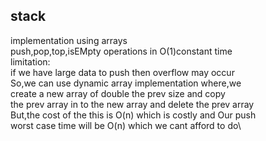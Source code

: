 ## stack 
implementation using arrays\
push,pop,top,isEMpty operations in O(1)constant time\
limitation:\
if we have large data to push then overflow may occur\
So,we can use dynamic array implementation where,we \
create a new array of double the prev size and copy \
the prev array in to the new array and delete the prev array\
But,the cost of the this is O(n) which is costly and Our push \
worst case time will be O(n) which we cant afford to do\
